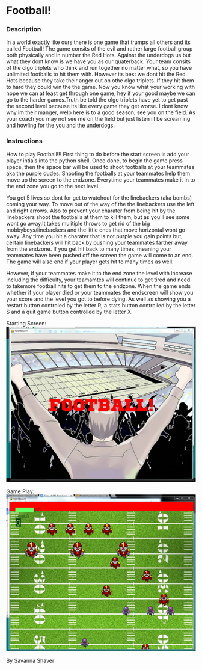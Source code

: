 # Football!


### Description 

 In a world exactly like ours there is one game that trumps all others and its called Football! The game consits of the evil and rather large football group both physically and in number the Red Hots. Against the underdogs us but what they dont know is we have you as our quaterback. Your team consits of the olgo triplets who think and run together no matter what, so you have unlimited footballs to hit them with. However its best we dont hit the Red Hots because they take their anger out on othe olgo triplets. If they hit them to hard they could win the the game. Now you know what your working with hope we can at least get through one game, hey if your good maybe we can go to the harder games.Truth be told the olgo triplets have yet to get past the second level because its like every game they get worse. I dont know why im their manger, welp here is to a good season, see you on the field. As your coach you may not see me on the field but just listen ill be screaming and howling for the you and the underdogs.  
 
### Instructions

How to play Football!!! First thing to do before the start screen is add your player intials into the python shell. Once done, to begin the game press space, then the space bar will be used to shoot footballs at your teammates aka the purple dudes. Shooting the footballs at your teammates help them move up the screen to the endzone. Everytime your teammates make it in to the end zone you go to the next level.

You get 5 lives so dont for get to watchout for the linebackers (aka bombs) coming your way. To move out of the way of the the linebackers use the left and right arrows. Also to prevent your charater from being hit by the linebackers shoot the footballs at them to kill them, but as you'll see some wont go away.It takes mulitiple throws to get rid of the big mobbyboys/linebackers and the little ones that move horizontal wont go away. Any time you hit a charater that is not purple you gain points but, certain linebackers will hit back by pushing your teammates farther away from the endzone. If you get hit back to many times, meaning your teammates have been pushed off the screen the game will come to an end. The game will also end if your player gets hit to many times as well.

However, if your teammates make it to the end zone the level with increase including the difficulty, your teamamtes will continue to get tired and need to takemore football hits to get them to the endzone. When the game ends whether if your player died or your teammates the endscreen will show you your score and  the level you got to before dying. As well as showing you a restart button controled by the letter R, a stats button controlled by the letter S and a quit game button controlled by the letter X.   

Starting Screen: 
![alt text](https://raw.githubusercontent.com/artsyone/Savanna_Shaver_Final/master/screenshoots/titlescreen.PNG "Logo Title Text 1")

Game Play: 
![alt text](https://raw.githubusercontent.com/artsyone/Savanna_Shaver_Final/master/screenshots/gameplay.PNG "Logo Title Text 1")

By Savanna Shaver


